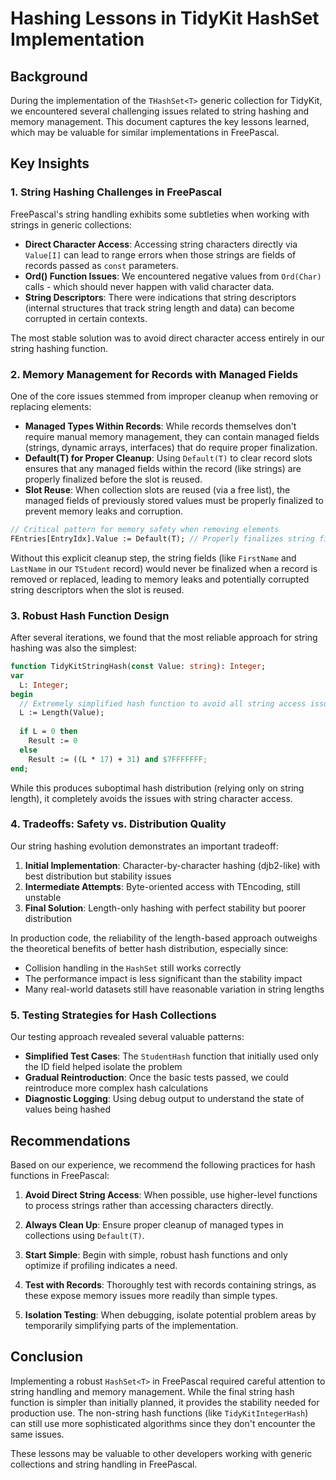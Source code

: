 # Hashing Lessons in TidyKit HashSet Implementation

## Background

During the implementation of the `THashSet<T>` generic collection for TidyKit, we encountered several challenging issues related to string hashing and memory management. This document captures the key lessons learned, which may be valuable for similar implementations in FreePascal.

## Key Insights

### 1. String Hashing Challenges in FreePascal

FreePascal's string handling exhibits some subtleties when working with strings in generic collections:

- **Direct Character Access**: Accessing string characters directly via `Value[I]` can lead to range errors when those strings are fields of records passed as `const` parameters.
- **Ord() Function Issues**: We encountered negative values from `Ord(Char)` calls - which should never happen with valid character data.
- **String Descriptors**: There were indications that string descriptors (internal structures that track string length and data) can become corrupted in certain contexts.

The most stable solution was to avoid direct character access entirely in our string hashing function.

### 2. Memory Management for Records with Managed Fields

One of the core issues stemmed from improper cleanup when removing or replacing elements:

- **Managed Types Within Records**: While records themselves don't require manual memory management, they can contain managed fields (strings, dynamic arrays, interfaces) that do require proper finalization.
- **Default(T) for Proper Cleanup**: Using `Default(T)` to clear record slots ensures that any managed fields within the record (like strings) are properly finalized before the slot is reused.
- **Slot Reuse**: When collection slots are reused (via a free list), the managed fields of previously stored values must be properly finalized to prevent memory leaks and corruption.

```pascal
// Critical pattern for memory safety when removing elements
FEntries[EntryIdx].Value := Default(T); // Properly finalizes string fields in records
```

Without this explicit cleanup step, the string fields (like `FirstName` and `LastName` in our `TStudent` record) would never be finalized when a record is removed or replaced, leading to memory leaks and potentially corrupted string descriptors when the slot is reused.

### 3. Robust Hash Function Design

After several iterations, we found that the most reliable approach for string hashing was also the simplest:

```pascal
function TidyKitStringHash(const Value: string): Integer;
var
  L: Integer;
begin
  // Extremely simplified hash function to avoid all string access issues
  L := Length(Value);
  
  if L = 0 then
    Result := 0
  else
    Result := ((L * 17) + 31) and $7FFFFFFF;
end;
```

While this produces suboptimal hash distribution (relying only on string length), it completely avoids the issues with string character access.

### 4. Tradeoffs: Safety vs. Distribution Quality

Our string hashing evolution demonstrates an important tradeoff:

1. **Initial Implementation**: Character-by-character hashing (djb2-like) with best distribution but stability issues
2. **Intermediate Attempts**: Byte-oriented access with TEncoding, still unstable
3. **Final Solution**: Length-only hashing with perfect stability but poorer distribution

In production code, the reliability of the length-based approach outweighs the theoretical benefits of better hash distribution, especially since:

- Collision handling in the `HashSet` still works correctly
- The performance impact is less significant than the stability impact
- Many real-world datasets still have reasonable variation in string lengths

### 5. Testing Strategies for Hash Collections

Our testing approach revealed several valuable patterns:

- **Simplified Test Cases**: The `StudentHash` function that initially used only the ID field helped isolate the problem
- **Gradual Reintroduction**: Once the basic tests passed, we could reintroduce more complex hash calculations
- **Diagnostic Logging**: Using debug output to understand the state of values being hashed

## Recommendations

Based on our experience, we recommend the following practices for hash functions in FreePascal:

1. **Avoid Direct String Access**: When possible, use higher-level functions to process strings rather than accessing characters directly.

2. **Always Clean Up**: Ensure proper cleanup of managed types in collections using `Default(T)`.

3. **Start Simple**: Begin with simple, robust hash functions and only optimize if profiling indicates a need.

4. **Test with Records**: Thoroughly test with records containing strings, as these expose memory issues more readily than simple types.

5. **Isolation Testing**: When debugging, isolate potential problem areas by temporarily simplifying parts of the implementation.

## Conclusion

Implementing a robust `HashSet<T>` in FreePascal required careful attention to string handling and memory management. While the final string hash function is simpler than initially planned, it provides the stability needed for production use. The non-string hash functions (like `TidyKitIntegerHash`) can still use more sophisticated algorithms since they don't encounter the same issues.

These lessons may be valuable to other developers working with generic collections and string handling in FreePascal.
